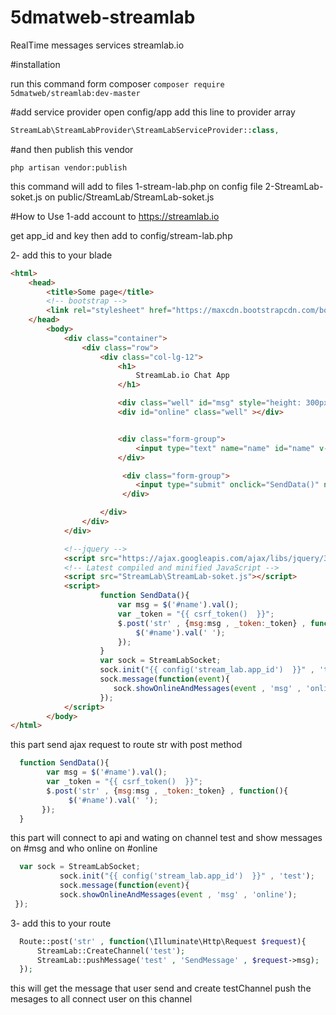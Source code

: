 # 5dmatweb-streamlab
RealTime messages services streamlab.io


#installation

run this command form composer
`composer require 5dmatweb/streamlab:dev-master`
  
  
 #add service provider 
 open config/app add this line to provider array
 
```php
StreamLab\StreamLabProvider\StreamLabServiceProvider::class,
```

#and then publish this vendor

`php artisan vendor:publish`
    
this command will add to files
1-stream-lab.php on config file
2-StreamLab-soket.js on public/StreamLab/StreamLab-soket.js

#How to Use
1-add account to https://streamlab.io

get app_id and key then add to config/stream-lab.php

2- add this to your blade 


```html
<html>
    <head>
        <title>Some page</title>
        <!-- bootstrap -->
        <link rel="stylesheet" href="https://maxcdn.bootstrapcdn.com/bootstrap/3.3.7/css/bootstrap.min.css" integrity="sha384-BVYiiSIFeK1dGmJRAkycuHAHRg32OmUcww7on3RYdg4Va+PmSTsz/K68vbdEjh4u" crossorigin="anonymous">
    </head>
        <body>
            <div class="container">
                <div class="row">
                    <div class="col-lg-12">
                        <h1>
                            StreamLab.io Chat App
                        </h1>

                        <div class="well" id="msg" style="height: 300px;overflow: auto"></div>
                        <div id="online" class="well" ></div>


                        <div class="form-group">
                            <input type="text" name="name" id="name" v-model="" class="form-control"/>
                        </div>

                         <div class="form-group">
                            <input type="submit" onclick="SendData()" name="submit" value="Submit" class="btn btn-default" />
                         </div>

                    </div>
                </div>
            </div>

            <!--jquery -->
            <script src="https://ajax.googleapis.com/ajax/libs/jquery/3.1.0/jquery.min.js"></script>
            <!-- Latest compiled and minified JavaScript -->
            <script src="StreamLab\StreamLab-soket.js"></script>
            <script>
                    function SendData(){
                        var msg = $('#name').val();
                        var _token = "{{ csrf_token()  }}";
                        $.post('str' , {msg:msg , _token:_token} , function(){
                            $('#name').val(' ');
                        });
                    }
                    var sock = StreamLabSocket;
                    sock.init("{{ config('stream_lab.app_id')  }}" , 'test');
                    sock.message(function(event){
                       sock.showOnlineAndMessages(event , 'msg' , 'online');
                    });
            </script>
        </body>
</html>
```

this part send ajax request to route str with post method

```javascript
  function SendData(){
        var msg = $('#name').val();
        var _token = "{{ csrf_token()  }}";
        $.post('str' , {msg:msg , _token:_token} , function(){
             $('#name').val(' ');
       });
  }         
 ```        
 
 this part will connect to api and wating on channel test and show messages on #msg and who online on #online
 
```javascript
  var sock = StreamLabSocket;
           sock.init("{{ config('stream_lab.app_id')  }}" , 'test');
           sock.message(function(event){
           sock.showOnlineAndMessages(event , 'msg' , 'online');
 });
```

3- add this to your route

```php
  Route::post('str' , function(\Illuminate\Http\Request $request){
      StreamLab::CreateChannel('test');
      StreamLab::pushMessage('test' , 'SendMessage' , $request->msg);
  });
```

this will get the message that user send and create testChannel push the mesages to all connect user on this channel


